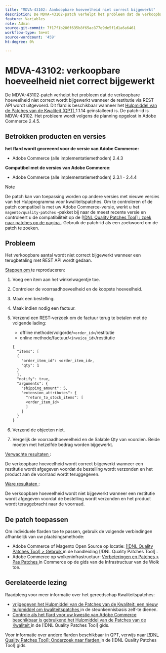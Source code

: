 ```yaml
---
title: "MDVA-43102: Aankoopbare hoeveelheid niet correct bijgewerkt"
description: De MDVA-43102-patch verhelpt het probleem dat de verkoopbare hoeveelheid niet correct wordt bijgewerkt wanneer de restitutie via REST API wordt uitgevoerd. Deze patch is beschikbaar wanneer [Quality Patches Tool (QPT)] (https://experienceleague.adobe.com/nl/docs/commerce-knowledge-base/kb/announcements/commerce-announcements/magento-quality-patches-released-new-tool-to-self-serve-quality-patches) 1.1.14 is geïnstalleerd. De patch-id is MDVA-43102. Het probleem wordt volgens de planning opgelost in Adobe Commerce 2.4.5.
feature: Variables
role: Admin
source-git-commit: 7f17f1b286f635b8f65ac877e9de5f1d1a6a6461
workflow-type: tm+mt
source-wordcount: '459'
ht-degree: 0%

---
```


# MDVA-43102: verkoopbare hoeveelheid niet correct bijgewerkt

De MDVA-43102-patch verhelpt het probleem dat de verkoopbare hoeveelheid niet correct wordt bijgewerkt wanneer de restitutie via REST API wordt uitgevoerd. Dit flard is beschikbaar wanneer het [ Hulpmiddel van de Patches van de Kwaliteit (QPT) ](https://experienceleague.adobe.com/nl/docs/commerce-knowledge-base/kb/announcements/commerce-announcements/magento-quality-patches-released-new-tool-to-self-serve-quality-patches) 1.1.14 geïnstalleerd is. De patch-id is MDVA-43102. Het probleem wordt volgens de planning opgelost in Adobe Commerce 2.4.5.

## Betrokken producten en versies

**het flard wordt gecreeerd voor de versie van Adobe Commerce:**

* Adobe Commerce (alle implementatiemethoden) 2.4.3

**Compatibel met de versies van Adobe Commerce:**

* Adobe Commerce (alle implementatiemethoden) 2.3.1 - 2.4.4

>[!NOTE]
>
>De patch kan van toepassing worden op andere versies met nieuwe versies van het Hulpprogramma voor kwaliteitspatches. Om te controleren of de patch compatibel is met uw Adobe Commerce-versie, werkt u het `magento/quality-patches` -pakket bij naar de meest recente versie en controleert u de compatibiliteit op de [[!DNL Quality Patches Tool] : zoek naar patches op de pagina ](https://experienceleague.adobe.com/nl/docs/commerce-knowledge-base/kb/announcements/commerce-announcements/magento-quality-patches-released-new-tool-to-self-serve-quality-patches) . Gebruik de patch-id als een zoekwoord om de patch te zoeken.

## Probleem

Het verkoopbare aantal wordt niet correct bijgewerkt wanneer een terugbetaling met REST API wordt gedaan.

<u> Stappen om </u> te reproduceren:

1. Voeg een item aan het winkelwagentje toe.
1. Controleer de voorraadhoeveelheid en de koopste hoeveelheid.
1. Maak een bestelling.
1. Maak indien nodig een factuur.
1. Verzend een REST-verzoek om de factuur terug te betalen met de volgende lading:

   * offline methode/volgorde/`<order_id>`/restitutie
   * online methode/factuur/`<invoice_id>`/restitutie

   ```rest
   {
     "items": [
     {
       "order_item_id": <order_item_id>,
       "qty": 1
     }
     ],
     "notify": true,
     "arguments": {
       "shipping_amount": 5,
       "extension_attributes": {
         "return_to_stock_items": [
         <order_item_id>
         ]
       }
     }
   }
   ```

1. Verzend de objecten niet.
1. Vergelijk de voorraadhoeveelheid en de Salable Qty van voordien. Beide moeten met hetzelfde bedrag worden bijgewerkt.

<u> Verwachte resultaten </u>:

De verkoopbare hoeveelheid wordt correct bijgewerkt wanneer een restitutie wordt afgegeven voordat de bestelling wordt verzonden en het product aan de voorraad wordt teruggegeven.

<u> Ware resultaten </u>:

De verkoopbare hoeveelheid wordt niet bijgewerkt wanneer een restitutie wordt afgegeven voordat de bestelling wordt verzonden en het product wordt teruggebracht naar de voorraad.

## De patch toepassen

Om individuele flarden toe te passen, gebruik de volgende verbindingen afhankelijk van uw plaatsingsmethode:

* Adobe Commerce of Magento Open Source op locatie: [[!DNL Quality Patches Tool]  > Gebruik ](/help/tools/quality-patches-tool/usage.md) in de handleiding [!DNL Quality Patches Tool] .
* Adobe Commerce op wolkeninfrastructuur: [ Verbeteringen en Patches > Pas Patches ](https://experienceleague.adobe.com/docs/commerce-cloud-service/user-guide/develop/upgrade/apply-patches.html?lang=nl-NL) in Commerce op de gids van de Infrastructuur van de Wolk toe.

## Gerelateerde lezing

Raadpleeg voor meer informatie over het gereedschap Kwaliteitspatches:

* [ vrijgegeven het Hulpmiddel van de Patches van de Kwaliteit: een nieuw hulpmiddel om kwaliteitspatches ](https://experienceleague.adobe.com/nl/docs/commerce-knowledge-base/kb/announcements/commerce-announcements/magento-quality-patches-released-new-tool-to-self-serve-quality-patches) in de steunkennisbasis zelf-te dienen.
* [ Controle als het flard voor uw kwestie van Adobe Commerce beschikbaar is gebruikend het Hulpmiddel van de Patches van de Kwaliteit ](/help/tools/quality-patches-tool/patches-available-in-qpt/check-patch-for-magento-issue-with-magento-quality-patches.md) in de [!DNL Quality Patches Tool] gids.

Voor informatie over andere flarden beschikbaar in QPT, verwijs naar [[!DNL Quality Patches Tool]: Onderzoek naar flarden ](https://experienceleague.adobe.com/tools/commerce-quality-patches/index.html?lang=nl-NL) in de [!DNL Quality Patches Tool] gids.
